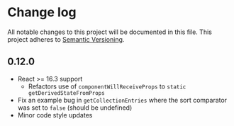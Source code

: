 # Change log

All notable changes to this project will be documented in this file.
This project adheres to [Semantic Versioning](http://semver.org/).

## 0.12.0

* React >= 16.3 support
  * Refactors use of `componentWillReceiveProps` to `static getDerivedStateFromProps`
* Fix an example bug in `getCollectionEntries` where the sort comparator was set to `false` (should be undefined)
* Minor code style updates